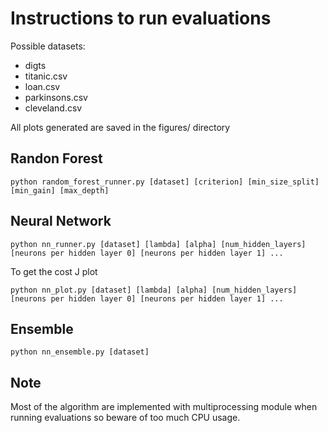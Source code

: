 # Instructions to run evaluations

Possible datasets:

- digts
- titanic.csv
- loan.csv
- parkinsons.csv
- cleveland.csv

All plots generated are saved in the figures/ directory

## Randon Forest

```
python random_forest_runner.py [dataset] [criterion] [min_size_split] [min_gain] [max_depth]
```

## Neural Network

```
python nn_runner.py [dataset] [lambda] [alpha] [num_hidden_layers] [neurons per hidden layer 0] [neurons per hidden layer 1] ...
```

To get the cost J plot

```
python nn_plot.py [dataset] [lambda] [alpha] [num_hidden_layers] [neurons per hidden layer 0] [neurons per hidden layer 1] ...
```

## Ensemble

```
python nn_ensemble.py [dataset]
```

## Note

Most of the algorithm are implemented with multiprocessing module when running evaluations so beware of too much CPU usage.
